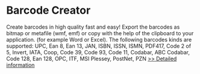 # Barcode Creator
Create barcodes in high quality fast and easy! Export the barcodes as bitmap or metafile (wmf, emf) or copy with the help of the clipboard to your application. (for example Word or Excel). The following barcodes kinds are supported: UPC, Ean 8, Ean 13, JAN, ISBN, ISSN, ISMN, PDF417, Code 2 of 5, Invert, IATA, Coop, Code 39, Code 93, Code 11, Codabar, ABC Codabar, Code 128, Ean 128, OPC, ITF, MSI Plessey, PostNet, PZN
[>> Detailed information](https://secure.shareit.com/shareit/product.html?productid=300060955&affiliateid=200057808)